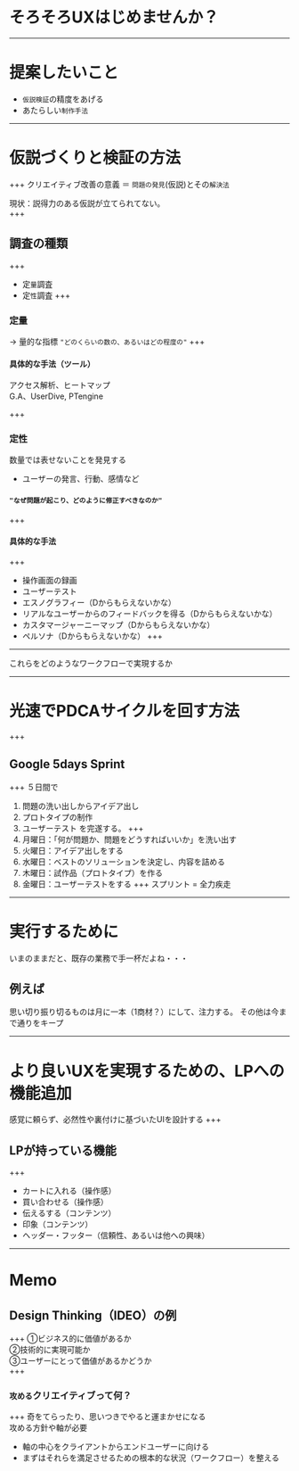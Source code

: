 # そろそろUXはじめませんか？

<!-- section -->
---
# 提案したいこと
- `仮説検証`の精度をあげる
- あたらしい`制作手法`


<!-- section -->
---
# 仮説づくりと検証の方法
+++
クリエイティブ改善の意義 ＝ `問題の発見`(仮説)とその`解決法`  

現状：説得力のある仮説が立てられてない。  
+++
## 調査の種類
+++
- 定`量`調査
- 定`性`調査
+++
### 定量
-> 量的な指標
`"どのくらいの数の、あるいはどの程度の"`
+++
#### 具体的な手法（ツール）
アクセス解析、ヒートマップ  
G.A、UserDive, PTengine

+++
### 定性
数量では表せないことを発見する
- ユーザーの発言、行動、感情など
#### `"なぜ問題が起こり、どのように修正すべきなのか"`
+++
#### 具体的な手法
+++
- 操作画面の録画
- ユーザーテスト
- エスノグラフィー（Dからもらえないかな）
- リアルなユーザーからのフィードバックを得る（Dからもらえないかな）
- カスタマージャーニーマップ（Dからもらえないかな）
- ペルソナ（Dからもらえないかな）
+++



<!-- section -->
---
これらをどのようなワークフローで実現するか  



<!-- section -->
---
# 光速でPDCAサイクルを回す方法
+++
## Google 5days Sprint
+++
５日間で
1. 問題の洗い出しからアイデア出し
1. プロトタイプの制作
1. ユーザーテスト
を完遂する。
+++
1. 月曜日：「何が問題か、問題をどうすればいいか」を洗い出す
1. 火曜日：アイデア出しをする
1. 水曜日：ベストのソリューションを決定し、内容を詰める
1. 木曜日：試作品（プロトタイプ）を作る
1. 金曜日：ユーザーテストをする
+++
スプリント = 全力疾走



<!-- section -->
---
# 実行するために
いまのままだと、既存の業務で手一杯だよね・・・
## 例えば
思い切り振り切るものは月に一本（1商材？）にして、注力する。
その他は今まで通りをキープ



<!-- section -->
---
# より良いUXを実現するための、LPへの機能追加
感覚に頼らず、必然性や裏付けに基づいたUIを設計する
+++
## LPが持っている機能
+++
- カートに入れる（操作感）
- 買い合わせる（操作感）
- 伝えるする（コンテンツ）
- 印象（コンテンツ）
- ヘッダー・フッター（信頼性、あるいは他への興味）


<!-- section -->
---
# Memo
## Design Thinking（IDEO）の例
+++
①ビジネス的に価値があるか  
②技術的に実現可能か  
③ユーザーにとって価値があるかどうか  
+++
### `攻める`クリエイティブって何？
+++
奇をてらったり、思いつきでやると運まかせになる  
攻める方針や軸が必要
- 軸の中心をクライアントからエンドユーザーに向ける
- まずはそれらを満足させるための根本的な状況（ワークフロー）を整える
